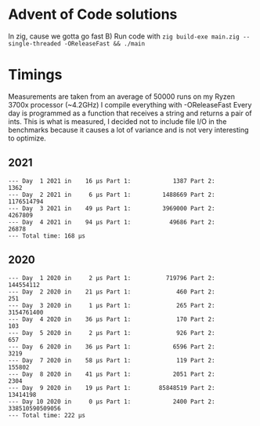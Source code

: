 # Advent of Code solutions

In zig, cause we gotta go fast B)
Run code with `zig build-exe main.zig --single-threaded -OReleaseFast && ./main`

# Timings

Measurements are taken from an average of 50000 runs on my Ryzen 3700x processor
(~4.2GHz) I compile everything with -OReleaseFast
Every day is programmed as a function that receives a string and returns a pair
of ints. This is what is measured, I decided not to include file I/O in the benchmarks because it causes a lot of variance and is not very interesting to optimize.

## 2021
```
--- Day  1 2021 in    16 μs Part 1:            1387 Part 2:            1362
--- Day  2 2021 in     6 μs Part 1:         1488669 Part 2:      1176514794
--- Day  3 2021 in    49 μs Part 1:         3969000 Part 2:         4267809
--- Day  4 2021 in    94 μs Part 1:           49686 Part 2:           26878
--- Total time: 168 μs
```

## 2020
```
--- Day  1 2020 in     2 μs Part 1:          719796 Part 2:       144554112
--- Day  2 2020 in    21 μs Part 1:             460 Part 2:             251
--- Day  3 2020 in     1 μs Part 1:             265 Part 2:      3154761400
--- Day  4 2020 in    36 μs Part 1:             170 Part 2:             103
--- Day  5 2020 in     2 μs Part 1:             926 Part 2:             657
--- Day  6 2020 in    36 μs Part 1:            6596 Part 2:            3219
--- Day  7 2020 in    58 μs Part 1:             119 Part 2:          155802
--- Day  8 2020 in    41 μs Part 1:            2051 Part 2:            2304
--- Day  9 2020 in    19 μs Part 1:        85848519 Part 2:        13414198
--- Day 10 2020 in     0 μs Part 1:            2400 Part 2: 338510590509056
--- Total time: 222 μs
```
